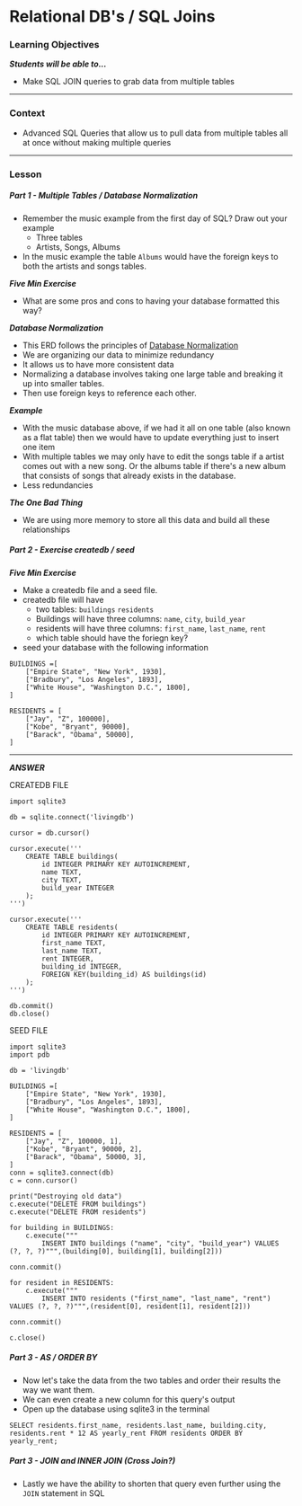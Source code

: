 # Relational DB's / SQL Joins

### Learning Objectives
***Students will be able to...***

* Make SQL JOIN queries to grab data from multiple tables

---
### Context

* Advanced SQL Queries that allow us to pull data from multiple tables all at once without making multiple queries

---
### Lesson

##### Part 1 - Multiple Tables / Database Normalization

* Remember the music example from the first day of SQL? Draw out your example
	* Three tables
	* Artists, Songs, Albums
* In the music example the table `Albums` would have the foreign keys to both the artists and songs tables. 

***Five Min Exercise***

* What are some pros and cons to having your database formatted this way? 

***Database Normalization***

* This ERD follows the principles of [Database Normalization](https://en.wikipedia.org/wiki/Database_normalization)
* We are organizing our data to minimize redundancy
* It allows us to have more consistent data
* Normalizing a database involves taking one large table and breaking it up into smaller tables. 
* Then use foreign keys to reference each other.

***Example***

* With the music database above, if we had it all on one table (also known as a flat table) then we would have to update everything just to insert one item
* With multiple tables we may only have to edit the songs table if a artist comes out with a new song. Or the albums table if there's a new album that consists of songs that already exists in the database. 
* Less redundancies

***The One Bad Thing***

* We are using more memory to store all this data and build all these relationships

##### Part 2 - Exercise createdb / seed

***Five Min Exercise***

* Make a createdb file and a seed file. 
* createdb file will have
	* two tables: `buildings` `residents`
	* Buildings will have three columns: `name`, `city`, `build_year`
	* residents will have three columns: `first_name`, `last_name`, `rent`
	* which table should have the foriegn key? 
* seed your database with the following information

```
BUILDINGS =[
	["Empire State", "New York", 1930],
	["Bradbury", "Los Angeles", 1893],
	["White House", "Washington D.C.", 1800],
]

RESIDENTS = [
	["Jay", "Z", 100000],
	["Kobe", "Bryant", 90000],
	["Barack", "Obama", 50000],
]
```


---
***ANSWER***

CREATEDB FILE

```
import sqlite3

db = sqlite.connect('livingdb')

cursor = db.cursor()

cursor.execute('''
	CREATE TABLE buildings(
		id INTEGER PRIMARY KEY AUTOINCREMENT,
		name TEXT,
		city TEXT,
		build_year INTEGER
	);
''')

cursor.execute('''
	CREATE TABLE residents(
		id INTEGER PRIMARY KEY AUTOINCREMENT,
		first_name TEXT,
		last_name TEXT,
		rent INTEGER,
		building_id INTEGER,
		FOREIGN KEY(building_id) AS buildings(id)
	);
''')

db.commit()
db.close()
```

SEED FILE

```
import sqlite3
import pdb

db = 'livingdb'

BUILDINGS =[
	["Empire State", "New York", 1930],
	["Bradbury", "Los Angeles", 1893],
	["White House", "Washington D.C.", 1800],
]

RESIDENTS = [
	["Jay", "Z", 100000, 1],
	["Kobe", "Bryant", 90000, 2],
	["Barack", "Obama", 50000, 3],
]
conn = sqlite3.connect(db)
c = conn.cursor()

print("Destroying old data")
c.execute("DELETE FROM buildings")
c.execute("DELETE FROM residents")

for building in BUILDINGS:
	c.execute("""
		INSERT INTO buildings ("name", "city", "build_year") VALUES (?, ?, ?)""",(building[0], building[1], building[2]))

conn.commit()

for resident in RESIDENTS:
	c.execute("""
		INSERT INTO residents ("first_name", "last_name", "rent") VALUES (?, ?, ?)""",(resident[0], resident[1], resident[2]))

conn.commit()

c.close()
```


##### Part 3 - AS / ORDER BY

* Now let's take the data from the two tables and order their results the way we want them. 
* We can even create a new column for this query's output
* Open up the database using sqlite3 in the terminal

```
SELECT residents.first_name, residents.last_name, building.city, residents.rent * 12 AS yearly_rent FROM residents ORDER BY yearly_rent;
```

##### Part 3 - JOIN and INNER JOIN (Cross Join?)

* Lastly we have the ability to shorten that query even further using the `JOIN` statement in SQL




